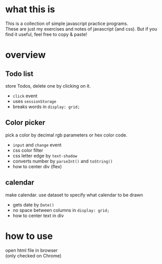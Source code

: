 # what this is
This is a collection of simple javascript practice programs.  
These are just my exercises and notes of javascript (and css). But if you find it useful, feel free to copy & paste!

# overview
## Todo list
store Todos, delete one by clicking on it.
- `click` event
- uses `sessionStorage`
- breaks words in `display: grid;`

## Color picker
pick a color by decimal rgb parameters or hex color code.
- `input` and `change` event
- css color filter
- css letter edge by `text-shadow`
- converts number by `parseInt()` and `toString()`
- how to center div (flex)

## calendar
make calendar. use dataset to specify what calendar to be drawn
- gets date by `Date()`
- no space between columns in `display: grid;`
- how to center text in div

# how to use
open html file in browser  
(only checked on Chrome)
